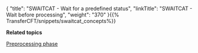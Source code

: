 {
    "title": "SWAITCAT - Wait for a predefined status",
    "linkTitle": "SWAITCAT - Wait before processing",
    "weight": "370"
}{{% TransferCFT/snippets/swaitcat_concepts%}}

****Related topics****

[Preprocessing phase](../../../../concepts/phase_and_phasestep/preprocessing)
